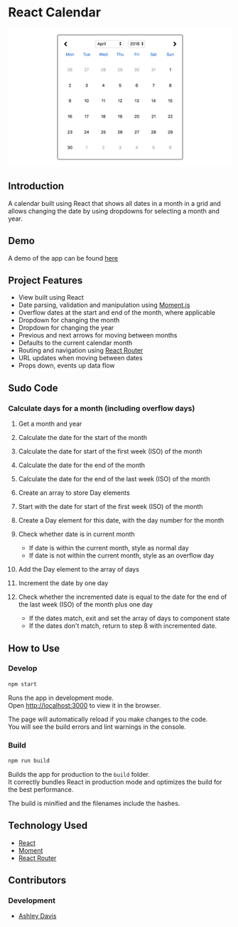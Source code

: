# React Calendar

![React Calendar](./docs/react-calendar.png)


## Introduction

A calendar built using React that shows all dates in a month in a grid and allows changing the date by using dropdowns for selecting a month and year.


## Demo

A demo of the app can be found [here](https://react-calendar-app.netlify.com/)


## Project Features

- View built using React
- Date parsing, validation and manipulation using [Moment.js](http://momentjs.com/)
- Overflow dates at the start and end of the month, where applicable
- Dropdown for changing the month
- Dropdown for changing the year
- Previous and next arrows for moving between months
- Defaults to the current calendar month
- Routing and navigation using [React Router](https://reacttraining.com/react-router/)
- URL updates when moving between dates
- Props down, events up data flow

## Sudo Code

### Calculate days for a month (including overflow days)

1. Get a month and year
2. Calculate the date for the start of the month
3. Calculate the date for start of the first week (ISO) of the month
4. Calculate the date for the end of the month
5. Calculate the date for the end of the last week (ISO) of the month

6. Create an array to store Day elements
7. Start with the date for start of the first week (ISO) of the month
8. Create a Day element for this date, with the day number for the month
9. Check whether date is in current month
    - If date is within the current month, style as normal day
    - If date is not within the current month, style as an overflow day
10. Add the Day element to the array of days
11. Increment the date by one day
12. Check whether the incremented date is equal to the date for the end of the last week (ISO) of the month plus one day
    - If the dates match, exit and set the array of days to component state
    - If the dates don't match, return to step 8 with incremented date.


## How to Use

### Develop

```sh
npm start
```

Runs the app in development mode.<br>
Open [http://localhost:3000](http://localhost:3000) to view it in the browser.

The page will automatically reload if you make changes to the code.<br>
You will see the build errors and lint warnings in the console.

### Build

```sh
npm run build
```

Builds the app for production to the `build` folder.<br>
It correctly bundles React in production mode and optimizes the build for the best performance.

The build is minified and the filenames include the hashes.<br>

## Technology Used

- [React](https://reactjs.org)
- [Moment](http://momentjs.com/)
- [React Router](https://reacttraining.com/react-router/)


## Contributors

### Development

- [Ashley Davis](https://github.com/ashdavis)
